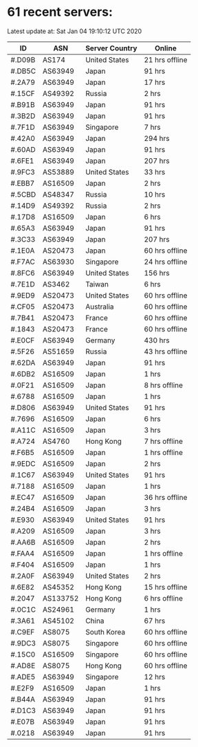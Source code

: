 # 61 recent servers:

Latest update at: Sat Jan 04 19:10:12 UTC 2020

| ID | ASN | Server Country | Online |
| -- | --- | -------------- | ------ |
| #.D09B | AS174 | United States | 21 hrs offline |
| #.DB5C | AS63949 | Japan | 91 hrs |
| #.2A79 | AS63949 | Japan | 17 hrs |
| #.15CF | AS49392 | Russia | 2 hrs |
| #.B91B | AS63949 | Japan | 91 hrs |
| #.3B2D | AS63949 | Japan | 91 hrs |
| #.7F1D | AS63949 | Singapore | 7 hrs |
| #.42A0 | AS63949 | Japan | 294 hrs |
| #.60AD | AS63949 | Japan | 91 hrs |
| #.6FE1 | AS63949 | Japan | 207 hrs |
| #.9FC3 | AS53889 | United States | 33 hrs |
| #.EBB7 | AS16509 | Japan | 2 hrs |
| #.5CBD | AS48347 | Russia | 10 hrs |
| #.14D9 | AS49392 | Russia | 2 hrs |
| #.17D8 | AS16509 | Japan | 6 hrs |
| #.65A3 | AS63949 | Japan | 91 hrs |
| #.3C33 | AS63949 | Japan | 207 hrs |
| #.1E0A | AS20473 | Japan | 60 hrs offline |
| #.F7AC | AS63930 | Singapore | 24 hrs offline |
| #.8FC6 | AS63949 | United States | 156 hrs |
| #.7E1D | AS3462 | Taiwan | 6 hrs |
| #.9ED9 | AS20473 | United States | 60 hrs offline |
| #.CF05 | AS20473 | Australia | 60 hrs offline |
| #.7B41 | AS20473 | France | 60 hrs offline |
| #.1843 | AS20473 | France | 60 hrs offline |
| #.E0CF | AS63949 | Germany | 430 hrs |
| #.5F26 | AS51659 | Russia | 43 hrs offline |
| #.62DA | AS63949 | Japan | 91 hrs |
| #.6DB2 | AS16509 | Japan | 1 hrs |
| #.0F21 | AS16509 | Japan | 8 hrs offline |
| #.6788 | AS16509 | Japan | 1 hrs |
| #.D806 | AS63949 | United States | 91 hrs |
| #.7696 | AS16509 | Japan | 6 hrs |
| #.A11C | AS16509 | Japan | 3 hrs |
| #.A724 | AS4760 | Hong Kong | 7 hrs offline |
| #.F6B5 | AS16509 | Japan | 1 hrs offline |
| #.9EDC | AS16509 | Japan | 2 hrs |
| #.1C67 | AS63949 | United States | 91 hrs |
| #.7188 | AS16509 | Japan | 1 hrs |
| #.EC47 | AS16509 | Japan | 36 hrs offline |
| #.24B4 | AS16509 | Japan | 3 hrs |
| #.E930 | AS63949 | United States | 91 hrs |
| #.A209 | AS16509 | Japan | 3 hrs |
| #.AA6B | AS16509 | Japan | 2 hrs |
| #.FAA4 | AS16509 | Japan | 1 hrs offline |
| #.F404 | AS16509 | Japan | 1 hrs |
| #.2A0F | AS63949 | United States | 2 hrs |
| #.6E82 | AS45352 | Hong Kong | 15 hrs offline |
| #.2047 | AS133752 | Hong Kong | 6 hrs offline |
| #.0C1C | AS24961 | Germany | 1 hrs |
| #.3A61 | AS45102 | China | 67 hrs |
| #.C9EF | AS8075 | South Korea | 60 hrs offline |
| #.9DC3 | AS8075 | Singapore | 60 hrs offline |
| #.15C0 | AS16509 | Singapore | 60 hrs offline |
| #.AD8E | AS8075 | Hong Kong | 60 hrs offline |
| #.ADE5 | AS63949 | Singapore | 12 hrs |
| #.E2F9 | AS16509 | Japan | 1 hrs |
| #.B44A | AS63949 | Japan | 91 hrs |
| #.D1C3 | AS63949 | Japan | 91 hrs |
| #.E07B | AS63949 | Japan | 91 hrs |
| #.0218 | AS63949 | Japan | 91 hrs |

